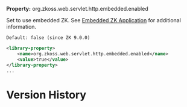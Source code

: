 **Property:** org.zkoss.web.servlet.http.embedded.enabled

Set to use embedded ZK. See [Embedded ZK Application]({{site.baseurl}}/zk_dev_ref/integration/miscellenous/embedded_zk_application)
for additional information.

`Default: false (since ZK 9.0.0)`

```xml
<library-property>
    <name>org.zkoss.web.servlet.http.embedded.enabled</name>
    <value>true</value>
</library-property>
...
```

# Version History

